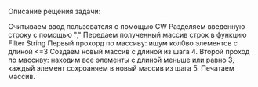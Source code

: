 Описание рещения задачи:

Считываем ввод пользователя с помощью CW
Разделяем введенную строку с помощью ","
Передаем полученный массив строк в функцию Filter String
Первый прохорд по массиву: ищум кол0во элементов с длиной <=3
Создаем новый массив с длиной из шага 4.
Второй проход по массиву: находим все элементы с длиной меньше или равно 3, каждый элемент сохроаняем в новый массив из шага 5.
Печатаем массив.